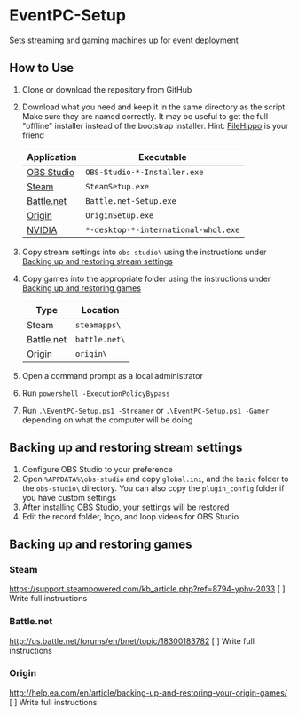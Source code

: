 ﻿# EventPC-Setup
Sets streaming and gaming machines up for event deployment

## How to Use
1. Clone or download the repository from GitHub
2. Download what you need and keep it in the same directory as the script.  Make sure they are named correctly. It may be useful to get the full "offline" installer instead of the bootstrap installer.  Hint: [FileHippo](https://filehippo.com/) is your friend

    Application|Executable
    ---|---
    [OBS Studio](https://obsproject.com/)|`OBS-Studio-*-Installer.exe`
    [Steam](https://steampowered.com/)|`SteamSetup.exe`
    [Battle.net](https://battle.net/)|`Battle.net-Setup.exe`
    [Origin](https://origin.com/)|`OriginSetup.exe`
    [NVIDIA](https://nvidia.com/)|`*-desktop-*-international-whql.exe`

3. Copy stream settings into `obs-studio\` using the instructions under [Backing up and restoring stream settings](#backing-up-and-restoring-stream-settings)
4. Copy games into the appropriate folder using the instructions under [Backing up and restoring games](#backing-up-and-restoring-games)

     Type|Location
     ---|---
     Steam|`steamapps\`
     Battle.net|`battle.net\`
     Origin|`origin\`

5. Open a command prompt as a local administrator
6. Run `powershell -ExecutionPolicyBypass`
7. Run `.\EventPC-Setup.ps1 -Streamer` or `.\EventPC-Setup.ps1 -Gamer` depending on what the computer will be doing

## Backing up and restoring stream settings
1. Configure OBS Studio to your preference
2. Open `%APPDATA%\obs-studio` and copy `global.ini`, and the `basic` folder to the `obs-studio\` directory.  You can also copy the `plugin_config` folder if you have custom settings
3. After installing OBS Studio, your settings will be restored
4. Edit the record folder, logo, and loop videos for OBS Studio

## Backing up and restoring games
### Steam
https://support.steampowered.com/kb_article.php?ref=8794-yphv-2033
[ ] Write full instructions

### Battle.net
http://us.battle.net/forums/en/bnet/topic/18300183782
[ ] Write full instructions

### Origin
http://help.ea.com/en/article/backing-up-and-restoring-your-origin-games/
[ ] Write full instructions
